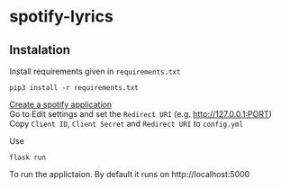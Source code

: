 # spotify-lyrics
## Instalation
Install requirements given in `requirements.txt`
```console
pip3 install -r requirements.txt
```
[Create a spotify application](https://developer.spotify.com/dashboard/applications)<br/>
Go to Edit settings and set the `Redirect URI` (e.g. http://127.0.0.1:PORT)<br/>
Copy `Client ID`, `Client Secret` and `Redirect URI` to `config.yml`

Use
```console
flask run
```
To run the applictaion. By default it runs on http://localhost:5000
